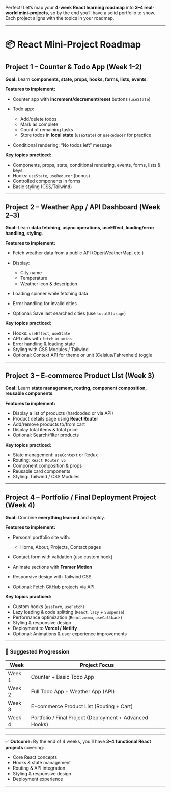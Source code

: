 Perfect! Let’s map your **4-week React learning roadmap** into **3–4 real-world mini-projects**, so by the end you’ll have a solid portfolio to show. Each project aligns with the topics in your roadmap.

---

# **📦 React Mini-Project Roadmap**

## **Project 1 – Counter & Todo App (Week 1–2)**

**Goal:** Learn **components, state, props, hooks, forms, lists, events**.

**Features to implement:**

* Counter app with **increment/decrement/reset** buttons (`useState`)
* Todo app:

  * Add/delete todos
  * Mark as complete
  * Count of remaining tasks
  * Store todos in **local state** (`useState`) or `useReducer` for practice
* Conditional rendering: “No todos left” message

**Key topics practiced:**

* Components, props, state, conditional rendering, events, forms, lists & keys
* Hooks: `useState`, `useReducer` (bonus)
* Controlled components in forms
* Basic styling (CSS/Tailwind)

---

## **Project 2 – Weather App / API Dashboard (Week 2–3)**

**Goal:** Learn **data fetching, async operations, useEffect, loading/error handling, styling**.

**Features to implement:**

* Fetch weather data from a public API (OpenWeatherMap, etc.)
* Display:

  * City name
  * Temperature
  * Weather icon & description
* Loading spinner while fetching data
* Error handling for invalid cities
* Optional: Save last searched cities (use `localStorage`)

**Key topics practiced:**

* Hooks: `useEffect`, `useState`
* API calls with `fetch` or `axios`
* Error handling & loading state
* Styling with CSS Modules / Tailwind
* Optional: Context API for theme or unit (Celsius/Fahrenheit) toggle

---

## **Project 3 – E-commerce Product List (Week 3)**

**Goal:** Learn **state management, routing, component composition, reusable components**.

**Features to implement:**

* Display a list of products (hardcoded or via API)
* Product details page using **React Router**
* Add/remove products to/from cart
* Display total items & total price
* Optional: Search/filter products

**Key topics practiced:**

* State management: `useContext` or Redux
* Routing: `React Router v6`
* Component composition & props
* Reusable card components
* Styling: Tailwind / CSS Modules

---

## **Project 4 – Portfolio / Final Deployment Project (Week 4)**

**Goal:** Combine **everything learned** and deploy.

**Features to implement:**

* Personal portfolio site with:

  * Home, About, Projects, Contact pages
* Contact form with validation (use custom hook)
* Animate sections with **Framer Motion**
* Responsive design with Tailwind CSS
* Optional: Fetch GitHub projects via API

**Key topics practiced:**

* Custom hooks (`useForm`, `useFetch`)
* Lazy loading & code splitting (`React.lazy` + `Suspense`)
* Performance optimization (`React.memo`, `useCallback`)
* Styling & responsive design
* Deployment to **Vercel / Netlify**
* Optional: Animations & user experience improvements

---

### **📌 Suggested Progression**

| Week   | Project Focus                                           |
| ------ | ------------------------------------------------------- |
| Week 1 | Counter + Basic Todo App                                |
| Week 2 | Full Todo App + Weather App (API)                       |
| Week 3 | E-commerce Product List (Routing + Cart)                |
| Week 4 | Portfolio / Final Project (Deployment + Advanced Hooks) |

---

✅ **Outcome:**
By the end of 4 weeks, you’ll have **3–4 functional React projects** covering:

* Core React concepts
* Hooks & state management
* Routing & API integration
* Styling & responsive design
* Deployment experience

---